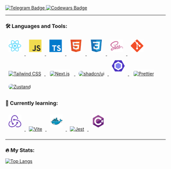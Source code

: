 <p>
  <a href="https://t.me/PaHuMbIu">
    <img src="https://img.shields.io/badge/Telegram-2CA5E0?style=for-the-badge&logo=telegram&logoColor=white" alt="Telegram Badge"/>
  </a>
  <a href="https://www.codewars.com/users/PaHuMbIu">
    <img src="https://img.shields.io/badge/Codewars-B1361E?style=for-the-badge&logo=codewars&logoColor=white" alt="Codewars Badge"/>
  </a>
</p>

---

<h3 align="left">🛠 Languages and Tools:</h3>
<p align="left">
  <a href="https://reactjs.org/" target="_blank" rel="noreferrer" title="React">
    <img src="https://raw.githubusercontent.com/devicons/devicon/master/icons/react/react-original.svg" alt="React" width="40" style="margin: 10px;" />
  </a>
  <a href="https://developer.mozilla.org/en-US/docs/Web/JavaScript" target="_blank" rel="noreferrer" title="JavaScript">
    <img src="https://raw.githubusercontent.com/devicons/devicon/master/icons/javascript/javascript-original.svg" alt="JavaScript" width="40" style="margin: 10px;" />
  </a>
  <a href="https://www.typescriptlang.org/" target="_blank" rel="noreferrer" title="TypeScript">
    <img src="https://raw.githubusercontent.com/devicons/devicon/master/icons/typescript/typescript-original.svg" alt="TypeScript" width="40" style="margin: 10px;" />
  </a>
  <a href="https://developer.mozilla.org/en-US/docs/Web/HTML" target="_blank" rel="noreferrer" title="HTML5">
    <img src="https://raw.githubusercontent.com/devicons/devicon/master/icons/html5/html5-original.svg" alt="HTML5" width="40" style="margin: 10px;" />
  </a>
  <a href="https://developer.mozilla.org/en-US/docs/Web/CSS" target="_blank" rel="noreferrer" title="CSS3">
    <img src="https://raw.githubusercontent.com/devicons/devicon/master/icons/css3/css3-original.svg" alt="CSS3" width="40" style="margin: 10px;" />
  </a>
  <a href="https://sass-lang.com/" target="_blank" rel="noreferrer" title="Sass / SCSS">
    <img src="https://raw.githubusercontent.com/devicons/devicon/master/icons/sass/sass-original.svg" alt="Sass/SCSS" width="40" style="margin: 10px;" />
  </a>
  <a href="https://git-scm.com/" target="_blank" rel="noreferrer" title="Git">
    <img src="https://raw.githubusercontent.com/devicons/devicon/master/icons/git/git-original.svg" alt="Git" width="40" style="margin: 10px;" />
  </a>
  <a href="https://tailwindcss.com/" target="_blank" rel="noreferrer" title="Tailwind CSS">
    <img src="https://www.vectorlogo.zone/logos/tailwindcss/tailwindcss-icon.svg" alt="Tailwind CSS" width="40" style="margin: 10px;" />
  </a>
  <a href="https://nextjs.org/" target="_blank" rel="noreferrer" title="Next.js">
    <img src="https://cdn.jsdelivr.net/gh/devicons/devicon@latest/icons/nextjs/nextjs-original.svg" alt="Next.js" width="40" style="margin: 10px; background-color: white; border-radius: 8px; padding: 4px;" />
  </a>
  <a href="https://ui.shadcn.com/" target="_blank" rel="noreferrer" title="shadcn/ui">
    <img src="https://avatars.githubusercontent.com/u/139895814?s=200&v=4" alt="shadcn/ui" width="40" style="margin: 10px; border-radius: 8px;" />
  </a>
  <a href="https://eslint.org/" target="_blank" rel="noreferrer" title="ESLint">
    <img src="https://raw.githubusercontent.com/devicons/devicon/master/icons/eslint/eslint-original.svg" alt="ESLint" width="40" style="margin: 10px;" />
  </a>
  <a href="https://prettier.io/" target="_blank" rel="noreferrer" title="Prettier">
    <img src="https://cdn.jsdelivr.net/gh/prettier/prettier-logo/images/prettier-icon-light.svg" alt="Prettier" width="40" style="margin: 10px; background-color: white; border-radius: 8px; padding: 4px;" />
  </a>
    <a href="https://zustand-demo.pmnd.rs/" target="_blank" rel="noreferrer" title="Zustand">
    <img src="https://i.gyazo.com/0b9885319f847c27d71365283769228a.png" alt="Zustand" width="40" style="margin: 10px; border-radius: 8px;" />
  </a>
</p>

<h3 align="left">🧠 Currently learning:</h3>
<p align="left">
  <a href="https://redux.js.org/" target="_blank" rel="noreferrer" title="Redux">
    <img src="https://raw.githubusercontent.com/devicons/devicon/master/icons/redux/redux-original.svg" alt="Redux" width="40" style="margin: 10px;" />
  </a>
  <a href="https://vitejs.dev/" target="_blank" rel="noreferrer" title="Vite">
    <img src="https://vitejs.dev/logo.svg" alt="Vite" width="40" style="margin: 10px;" />
  </a>
  <a href="https://www.docker.com/" target="_blank" rel="noreferrer" title="Docker">
    <img src="https://raw.githubusercontent.com/devicons/devicon/master/icons/docker/docker-original.svg" alt="Docker" width="40" style="margin: 10px;" />
  </a>
  <a href="https://jestjs.io/" target="_blank" rel="noreferrer" title="Jest">
    <img src="https://www.vectorlogo.zone/logos/jestjsio/jestjsio-icon.svg" alt="Jest" width="40" style="margin: 10px;" />
  </a>
    <a href="https://learn.microsoft.com/en-us/dotnet/csharp/tour-of-csharp/overview" target="_blank" rel="noreferrer" title="C#">
    <img src="https://raw.githubusercontent.com/devicons/devicon/master/icons/csharp/csharp-original.svg" alt="C#" width="40" style="margin: 10px;" />
  </a>
</p>

---
### 🔥 My Stats: 

[![Top Langs](https://github-readme-stats.vercel.app/api/top-langs/?username=PaHuMbIu&layout=compact&theme=vision-friendly-dark&cache_seconds=1)](https://github.com/anuraghazra/github-readme-stats)







